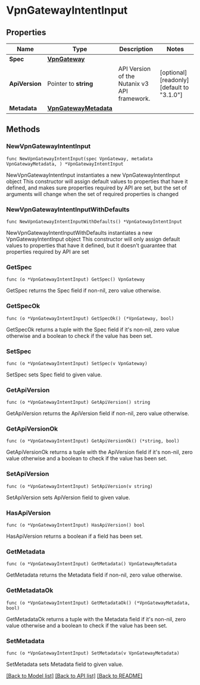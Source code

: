 # VpnGatewayIntentInput

## Properties

Name | Type | Description | Notes
------------ | ------------- | ------------- | -------------
**Spec** | [**VpnGateway**](VpnGateway.md) |  | 
**ApiVersion** | Pointer to **string** | API Version of the Nutanix v3 API framework. | [optional] [readonly] [default to "3.1.0"]
**Metadata** | [**VpnGatewayMetadata**](VpnGatewayMetadata.md) |  | 

## Methods

### NewVpnGatewayIntentInput

`func NewVpnGatewayIntentInput(spec VpnGateway, metadata VpnGatewayMetadata, ) *VpnGatewayIntentInput`

NewVpnGatewayIntentInput instantiates a new VpnGatewayIntentInput object
This constructor will assign default values to properties that have it defined,
and makes sure properties required by API are set, but the set of arguments
will change when the set of required properties is changed

### NewVpnGatewayIntentInputWithDefaults

`func NewVpnGatewayIntentInputWithDefaults() *VpnGatewayIntentInput`

NewVpnGatewayIntentInputWithDefaults instantiates a new VpnGatewayIntentInput object
This constructor will only assign default values to properties that have it defined,
but it doesn't guarantee that properties required by API are set

### GetSpec

`func (o *VpnGatewayIntentInput) GetSpec() VpnGateway`

GetSpec returns the Spec field if non-nil, zero value otherwise.

### GetSpecOk

`func (o *VpnGatewayIntentInput) GetSpecOk() (*VpnGateway, bool)`

GetSpecOk returns a tuple with the Spec field if it's non-nil, zero value otherwise
and a boolean to check if the value has been set.

### SetSpec

`func (o *VpnGatewayIntentInput) SetSpec(v VpnGateway)`

SetSpec sets Spec field to given value.


### GetApiVersion

`func (o *VpnGatewayIntentInput) GetApiVersion() string`

GetApiVersion returns the ApiVersion field if non-nil, zero value otherwise.

### GetApiVersionOk

`func (o *VpnGatewayIntentInput) GetApiVersionOk() (*string, bool)`

GetApiVersionOk returns a tuple with the ApiVersion field if it's non-nil, zero value otherwise
and a boolean to check if the value has been set.

### SetApiVersion

`func (o *VpnGatewayIntentInput) SetApiVersion(v string)`

SetApiVersion sets ApiVersion field to given value.

### HasApiVersion

`func (o *VpnGatewayIntentInput) HasApiVersion() bool`

HasApiVersion returns a boolean if a field has been set.

### GetMetadata

`func (o *VpnGatewayIntentInput) GetMetadata() VpnGatewayMetadata`

GetMetadata returns the Metadata field if non-nil, zero value otherwise.

### GetMetadataOk

`func (o *VpnGatewayIntentInput) GetMetadataOk() (*VpnGatewayMetadata, bool)`

GetMetadataOk returns a tuple with the Metadata field if it's non-nil, zero value otherwise
and a boolean to check if the value has been set.

### SetMetadata

`func (o *VpnGatewayIntentInput) SetMetadata(v VpnGatewayMetadata)`

SetMetadata sets Metadata field to given value.



[[Back to Model list]](../README.md#documentation-for-models) [[Back to API list]](../README.md#documentation-for-api-endpoints) [[Back to README]](../README.md)


